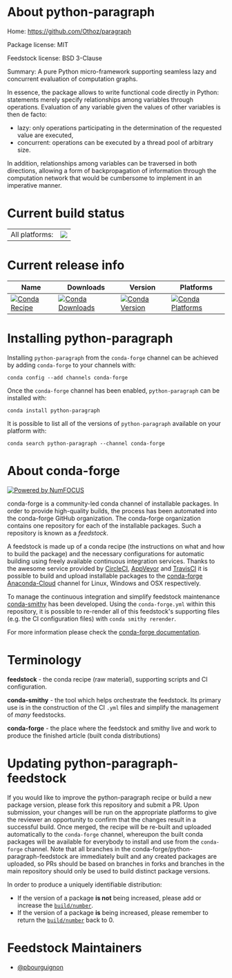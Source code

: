 About python-paragraph
======================

Home: https://github.com/Othoz/paragraph

Package license: MIT

Feedstock license: BSD 3-Clause

Summary: A pure Python micro-framework supporting seamless lazy and concurrent evaluation of computation graphs.

In essence, the package allows to write functional code directly in
Python: statements merely specify relationships among variables
through operations. Evaluation of any variable given the values of
other variables is then de facto:

  * lazy: only operations participating in the determination of the requested value are executed,
  * concurrent: operations can be executed by a thread pool of arbitrary size.

In addition, relationships among variables can be traversed in
both directions, allowing a form of backpropagation of information
through the computation network that would be cumbersome to
implement in an imperative manner.


Current build status
====================


<table><tr><td>All platforms:</td>
    <td>
      <a href="https://dev.azure.com/conda-forge/feedstock-builds/_build/latest?definitionId=8463&branchName=master">
        <img src="https://dev.azure.com/conda-forge/feedstock-builds/_apis/build/status/python-paragraph-feedstock?branchName=master">
      </a>
    </td>
  </tr>
</table>

Current release info
====================

| Name | Downloads | Version | Platforms |
| --- | --- | --- | --- |
| [![Conda Recipe](https://img.shields.io/badge/recipe-python--paragraph-green.svg)](https://anaconda.org/conda-forge/python-paragraph) | [![Conda Downloads](https://img.shields.io/conda/dn/conda-forge/python-paragraph.svg)](https://anaconda.org/conda-forge/python-paragraph) | [![Conda Version](https://img.shields.io/conda/vn/conda-forge/python-paragraph.svg)](https://anaconda.org/conda-forge/python-paragraph) | [![Conda Platforms](https://img.shields.io/conda/pn/conda-forge/python-paragraph.svg)](https://anaconda.org/conda-forge/python-paragraph) |

Installing python-paragraph
===========================

Installing `python-paragraph` from the `conda-forge` channel can be achieved by adding `conda-forge` to your channels with:

```
conda config --add channels conda-forge
```

Once the `conda-forge` channel has been enabled, `python-paragraph` can be installed with:

```
conda install python-paragraph
```

It is possible to list all of the versions of `python-paragraph` available on your platform with:

```
conda search python-paragraph --channel conda-forge
```


About conda-forge
=================

[![Powered by NumFOCUS](https://img.shields.io/badge/powered%20by-NumFOCUS-orange.svg?style=flat&colorA=E1523D&colorB=007D8A)](http://numfocus.org)

conda-forge is a community-led conda channel of installable packages.
In order to provide high-quality builds, the process has been automated into the
conda-forge GitHub organization. The conda-forge organization contains one repository
for each of the installable packages. Such a repository is known as a *feedstock*.

A feedstock is made up of a conda recipe (the instructions on what and how to build
the package) and the necessary configurations for automatic building using freely
available continuous integration services. Thanks to the awesome service provided by
[CircleCI](https://circleci.com/), [AppVeyor](https://www.appveyor.com/)
and [TravisCI](https://travis-ci.org/) it is possible to build and upload installable
packages to the [conda-forge](https://anaconda.org/conda-forge)
[Anaconda-Cloud](https://anaconda.org/) channel for Linux, Windows and OSX respectively.

To manage the continuous integration and simplify feedstock maintenance
[conda-smithy](https://github.com/conda-forge/conda-smithy) has been developed.
Using the ``conda-forge.yml`` within this repository, it is possible to re-render all of
this feedstock's supporting files (e.g. the CI configuration files) with ``conda smithy rerender``.

For more information please check the [conda-forge documentation](https://conda-forge.org/docs/).

Terminology
===========

**feedstock** - the conda recipe (raw material), supporting scripts and CI configuration.

**conda-smithy** - the tool which helps orchestrate the feedstock.
                   Its primary use is in the construction of the CI ``.yml`` files
                   and simplify the management of *many* feedstocks.

**conda-forge** - the place where the feedstock and smithy live and work to
                  produce the finished article (built conda distributions)


Updating python-paragraph-feedstock
===================================

If you would like to improve the python-paragraph recipe or build a new
package version, please fork this repository and submit a PR. Upon submission,
your changes will be run on the appropriate platforms to give the reviewer an
opportunity to confirm that the changes result in a successful build. Once
merged, the recipe will be re-built and uploaded automatically to the
`conda-forge` channel, whereupon the built conda packages will be available for
everybody to install and use from the `conda-forge` channel.
Note that all branches in the conda-forge/python-paragraph-feedstock are
immediately built and any created packages are uploaded, so PRs should be based
on branches in forks and branches in the main repository should only be used to
build distinct package versions.

In order to produce a uniquely identifiable distribution:
 * If the version of a package **is not** being increased, please add or increase
   the [``build/number``](https://conda.io/docs/user-guide/tasks/build-packages/define-metadata.html#build-number-and-string).
 * If the version of a package **is** being increased, please remember to return
   the [``build/number``](https://conda.io/docs/user-guide/tasks/build-packages/define-metadata.html#build-number-and-string)
   back to 0.

Feedstock Maintainers
=====================

* [@pbourguignon](https://github.com/pbourguignon/)

